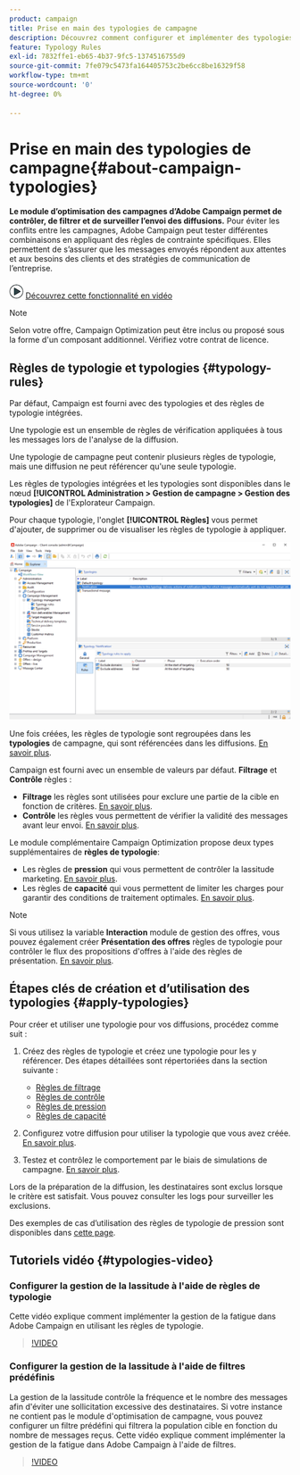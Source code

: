 ```yaml
---
product: campaign
title: Prise en main des typologies de campagne
description: Découvrez comment configurer et implémenter des typologies de campagne.
feature: Typology Rules
exl-id: 7832ffe1-eb65-4b37-9fc5-1374516755d9
source-git-commit: 7fe079c5473fa164405753c2be6cc8be16329f58
workflow-type: tm+mt
source-wordcount: '0'
ht-degree: 0%

---
```


# Prise en main des typologies de campagne{#about-campaign-typologies}

**Le module d’optimisation des campagnes d’Adobe Campaign permet de contrôler, de filtrer et de surveiller l’envoi des diffusions.** Pour éviter les conflits entre les campagnes, Adobe Campaign peut tester différentes combinaisons en appliquant des règles de contrainte spécifiques. Elles permettent de s’assurer que les messages envoyés répondent aux attentes et aux besoins des clients et des stratégies de communication de l’entreprise.

![](assets/do-not-localize/how-to-video.png) [Découvrez cette fonctionnalité en vidéo](#typologies-video)

>[!NOTE]
>
>Selon votre offre, Campaign Optimization peut être inclus ou proposé sous la forme d&#39;un composant additionnel. Vérifiez votre contrat de licence.

## Règles de typologie et typologies {#typology-rules}

Par défaut, Campaign est fourni avec des typologies et des règles de typologie intégrées.

Une typologie est un ensemble de règles de vérification appliquées à tous les messages lors de l&#39;analyse de la diffusion.

Une typologie de campagne peut contenir plusieurs règles de typologie, mais une diffusion ne peut référencer qu&#39;une seule typologie.

Les règles de typologies intégrées et les typologies sont disponibles dans le nœud **[!UICONTROL Administration > Gestion de campagne > Gestion des typologies]** de l&#39;Explorateur Campaign.

Pour chaque typologie, l&#39;onglet **[!UICONTROL Règles]** vous permet d&#39;ajouter, de supprimer ou de visualiser les règles de typologie à appliquer.

![](assets/campaign_opt_rules_tab.png)

Une fois créées, les règles de typologie sont regroupées dans les **typologies** de campagne, qui sont référencées dans les diffusions. [En savoir plus](#apply-typologies).


Campaign est fourni avec un ensemble de valeurs par défaut. **Filtrage** et **Contrôle** règles :

* **Filtrage** les règles sont utilisées pour exclure une partie de la cible en fonction de critères. [En savoir plus](filtering-rules.md).
* **Contrôle** les règles vous permettent de vérifier la validité des messages avant leur envoi. [En savoir plus](control-rules.md).

Le module complémentaire Campaign Optimization propose deux types supplémentaires de **règles de typologie**:

* Les règles de **pression** qui vous permettent de contrôler la lassitude marketing. [En savoir plus](pressure-rules.md).
* Les règles de **capacité** qui vous permettent de limiter les charges pour garantir des conditions de traitement optimales. [En savoir plus](consistency-rules.md#controlling-capacity).


>[!NOTE]
>
>Si vous utilisez la variable **Interaction** module de gestion des offres, vous pouvez également créer **Présentation des offres** règles de typologie pour contrôler le flux des propositions d&#39;offres à l&#39;aide des règles de présentation. [En savoir plus](../../v8/interaction/interaction-offer.md#offer-presentation).


## Étapes clés de création et d’utilisation des typologies {#apply-typologies}

Pour créer et utiliser une typologie pour vos diffusions, procédez comme suit :

1. Créez des règles de typologie et créez une typologie pour les y référencer.
Des étapes détaillées sont répertoriées dans la section suivante :

   * [Règles de filtrage](filtering-rules.md)
   * [Règles de contrôle](control-rules.md)
   * [Règles de pression](pressure-rules.md)
   * [Règles de capacité](consistency-rules.md)

1. Configurez votre diffusion pour utiliser la typologie que vous avez créée. [En savoir plus](apply-rules.md#apply-a-typology-to-a-delivery).
1. Testez et contrôlez le comportement par le biais de simulations de campagne. [En savoir plus](campaign-simulations.md).

Lors de la préparation de la diffusion, les destinataires sont exclus lorsque le critère est satisfait. Vous pouvez consulter les logs pour surveiller les exclusions.

Des exemples de cas d’utilisation des règles de typologie de pression sont disponibles dans [cette page](pressure-rules.md#use-cases-on-pressure-rules).

## Tutoriels vidéo {#typologies-video}

### Configurer la gestion de la lassitude à l&#39;aide de règles de typologie

Cette vidéo explique comment implémenter la gestion de la fatigue dans Adobe Campaign en utilisant les règles de typologie.

>[!VIDEO](https://video.tv.adobe.com/v/333787?quality=12)

### Configurer la gestion de la lassitude à l&#39;aide de filtres prédéfinis

La gestion de la lassitude contrôle la fréquence et le nombre des messages afin d&#39;éviter une sollicitation excessive des destinataires. Si votre instance ne contient pas le module d&#39;optimisation de campagne, vous pouvez configurer un filtre prédéfini qui filtrera la population cible en fonction du nombre de messages reçus.
Cette vidéo explique comment implémenter la gestion de la fatigue dans Adobe Campaign à l&#39;aide de filtres.

>[!VIDEO](https://video.tv.adobe.com/v/333778?quality=12)
